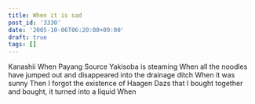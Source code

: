 ```yaml
---
title: When it is sad
post_id: '3330'
date: '2005-10-06T06:20:00+09:00'
draft: true
tags: []
---
```


Kanashii When Payang Source Yakisoba is steaming When all the noodles have jumped out and disappeared into the drainage ditch When it was sunny Then I forgot the existence of Haagen Dazs that I bought together and bought, it turned into a liquid When
